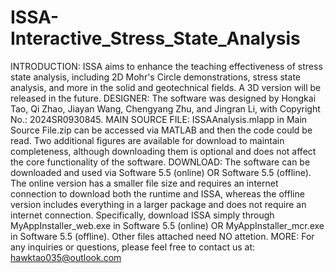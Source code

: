 # ISSA-Interactive_Stress_State_Analysis
INTRODUCTION: ISSA aims to enhance the teaching effectiveness of stress state analysis, including 2D Mohr's Circle demonstrations, stress state analysis, and more in the solid and geotechnical fields. A 3D version will be released in the future.
DESIGNER: The software was designed by Hongkai Tao, Qi Zhao, Jiayan Wang, Chengyang Zhu, and Jingran Li, with Copyright No.: 2024SR0930845.
MAIN SOURCE FILE: ISSAAnalysis.mlapp in Main Source File.zip can be accessed via MATLAB and then the code could be read. Two additional figures are available for download to maintain completeness, although downloading them is optional and does not affect the core functionality of the software.
DOWNLOAD: The software can be downloaded and used via Software 5.5 (online) OR Software 5.5 (offline). The online version has a smaller file size and requires an internet connection to download both the runtime and ISSA, whereas the offline version includes everything in a larger package and does not require an internet connection. Specifically, download ISSA simply through MyAppInstaller_web.exe in Software 5.5 (online) OR MyAppInstaller_mcr.exe in Software 5.5 (offline). Other files attached need NO attetion. 
MORE: For any inquiries or questions, please feel free to contact us at: hawktao035@outlook.com
